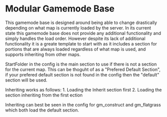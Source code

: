 # Modular Gamemode Base

This gamemode base is designed around being able to change drastically depending on what map is currently loaded by the server.
In its current state this gamemode base does not provide any additional functionality and simply handles the load order.
However despite its lack of additional functionality it is a greate template to start with as it includes a section for
portions that are always loaded regardless of what map is used, and supports inheriting from other maps.

StartFolder in the config is the main section to use if there is not a section for the current map. This can be thoguht of as a
"Prefered Default Section", if your prefered default section is not found in the config then the "default" section will be used.


Inheriting works as follows:
    1. Loading the Inherit section first
    2. Loading the section inheriting from the first ection

Inheriting can best be seen in the config for gm_construct and gm_flatgrass which both load the default section.


